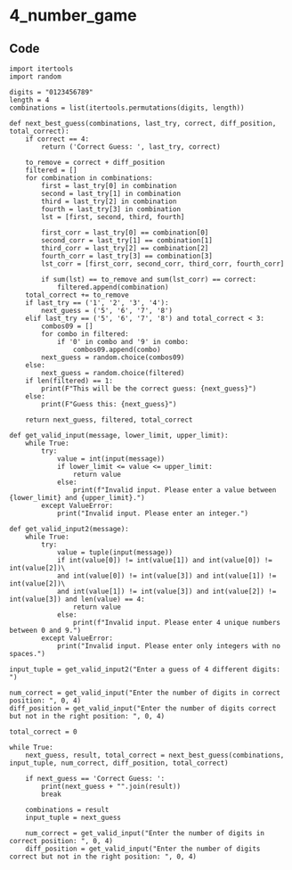 # 4_number_game

## Code

    import itertools
    import random

    digits = "0123456789"
    length = 4
    combinations = list(itertools.permutations(digits, length))

    def next_best_guess(combinations, last_try, correct, diff_position, total_correct):
        if correct == 4:
            return ('Correct Guess: ', last_try, correct)

        to_remove = correct + diff_position
        filtered = []
        for combination in combinations:
            first = last_try[0] in combination
            second = last_try[1] in combination
            third = last_try[2] in combination
            fourth = last_try[3] in combination
            lst = [first, second, third, fourth]

            first_corr = last_try[0] == combination[0]
            second_corr = last_try[1] == combination[1]
            third_corr = last_try[2] == combination[2]
            fourth_corr = last_try[3] == combination[3]
            lst_corr = [first_corr, second_corr, third_corr, fourth_corr]

            if sum(lst) == to_remove and sum(lst_corr) == correct:
                filtered.append(combination)
        total_correct += to_remove
        if last_try == ('1', '2', '3', '4'):
            next_guess = ('5', '6', '7', '8')  
        elif last_try == ('5', '6', '7', '8') and total_correct < 3:
            combos09 = []
            for combo in filtered:
                if '0' in combo and '9' in combo:
                    combos09.append(combo)
            next_guess = random.choice(combos09)
        else:
            next_guess = random.choice(filtered)
        if len(filtered) == 1:
            print(F"This will be the correct guess: {next_guess}")
        else:
            print(F"Guess this: {next_guess}")

        return next_guess, filtered, total_correct

    def get_valid_input(message, lower_limit, upper_limit):
        while True:
            try:
                value = int(input(message))
                if lower_limit <= value <= upper_limit:
                    return value
                else:
                    print(f"Invalid input. Please enter a value between {lower_limit} and {upper_limit}.")
            except ValueError:
                print("Invalid input. Please enter an integer.")

    def get_valid_input2(message):
        while True:
            try:
                value = tuple(input(message))
                if int(value[0]) != int(value[1]) and int(value[0]) != int(value[2])\
                and int(value[0]) != int(value[3]) and int(value[1]) != int(value[2])\
                and int(value[1]) != int(value[3]) and int(value[2]) != int(value[3]) and len(value) == 4:
                    return value
                else:
                    print(f"Invalid input. Please enter 4 unique numbers between 0 and 9.")
            except ValueError:
                print("Invalid input. Please enter only integers with no spaces.")

    input_tuple = get_valid_input2("Enter a guess of 4 different digits: ")

    num_correct = get_valid_input("Enter the number of digits in correct position: ", 0, 4)
    diff_position = get_valid_input("Enter the number of digits correct but not in the right position: ", 0, 4)

    total_correct = 0

    while True:
        next_guess, result, total_correct = next_best_guess(combinations, input_tuple, num_correct, diff_position, total_correct)

        if next_guess == 'Correct Guess: ':
            print(next_guess + "".join(result))
            break

        combinations = result
        input_tuple = next_guess

        num_correct = get_valid_input("Enter the number of digits in correct position: ", 0, 4)
        diff_position = get_valid_input("Enter the number of digits correct but not in the right position: ", 0, 4)
